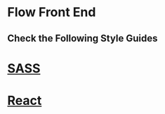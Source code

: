 # Flow Front End

## Check the Following Style Guides

# [SASS](docs/STYLEGUIDE-Sass.md)

# [React](docs/STYLEGUIDE-React.md)
